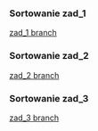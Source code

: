 ### Sortowanie zad_1
[zad_1 branch](https://gitlab-stud.elka.pw.edu.pl/mgryglic/aisdi-sort/-/tree/zad_1)
### Sortowanie zad_2
[zad_2 branch](https://gitlab-stud.elka.pw.edu.pl/mgryglic/aisdi-sort/-/tree/zad_2)
### Sortowanie zad_3
[zad_3 branch](https://gitlab-stud.elka.pw.edu.pl/mgryglic/aisdi-sort/-/tree/zad_3)